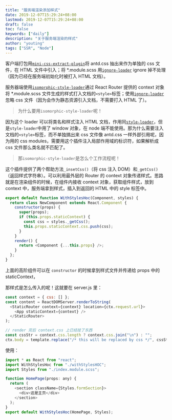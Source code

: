 ```yaml
---
title: "服务端渲染添加样式"
date: 2019-12-07T15:29:24+08:00
lastmod: 2019-12-07T15:29:24+08:00
draft: false
toc: false
keywords: ["daily"]
description: "关于服务端渲染的样式"
author: "youting"
tags: ["SSR", "Node"]
---
```


客户端打包用[`mini-css-extract-plugin`](https://github.com/webpack-contrib/mini-css-extract-plugin)将 antd.css 抽出来作为单独的 css 文件，在 HTML 文件中引入；将 \*.module.scss 用[`ignore-loader`](https://github.com/cherrry/ignore-loader) ignore 掉不处理（因为已经在服务端初始化时被打入 HTML 文档）。

服务器端使用[`isomorphic-style-loader`](https://github.com/kriasoft/isomorphic-style-loader)通过 React Router 提供的 context 对象将 \*.module.scss 文件生成的样式打入文档的`<style>`标签；使用[`ignore-loader`](https://github.com/cherrry/ignore-loader)忽略 css 文件（因为会作为静态资源引入文档，不需要打入 HTML 了）。

> 为什么要用`isomorphic-style-loader`呢！

因为这个 loader 可以将类名和样式注入 HTML 文档，作用同[`style-loader`](https://github.com/webpack-contrib/style-loader)，但是`style-loader`中用了 window 对象，在 node 端不能使用。那为什么需要注入文档的`<style>`标签，而不单独搞出来 css 文件像 antd.css 一样外部引用呢，因为用的 css modules，需要用这个插件注入局部作用域的标识符，如果解析成 css 文件那么类名就不匹配了。

> 那`isomorphic-style-loader`是怎么个工作流程呢！

这个插件提供了两个帮助方法`_insetCss()`（将 css 注入 DOM）和`_getCss()`（返回样式字符串）。可以利用最外层的 Router 的 context 对象传递样式。思路就是在渲染组件的时候，在组件内接收 context 对象，获取组件样式，放到 context 中，服务端拿到样式，插入到返回的 HTML 中的 style 标签中。

```js
export default function WithStylesHoc(Component, styles) {
  return class NewComponent extends React.Component {
    constructor(props) {
      super(props);
      if (this.props.staticContext) {
        const css = styles._getCss();
        this.props.staticContext.css.push(css);
      }
    }
    render() {
      return <Component {...this.props} />;
    }
  };
}
```

上面的高阶组件可以在 `constructor` 的时候拿到样式文件并传递给 props 中的 staticContext，

那样式是怎么传入的呢！这就要在 server.js 里：

```js
const context = { css: [] };
const content = ReactDOMServer.renderToString(
  <StaticRouter context={context} location={ctx.request.url}>
    <App staticContext={context} />
  </StaticRouter>
);

// render 完后 context.css 上已经挂了东西
const cssStr = context.css.length ? context.css.join("\n") : "";
ctx.body = template.replace("/* this will be replaced by css */", cssStr);
```

使用：

```js
import * as React from "react";
import WithStylesHoc from "./withStylesHOC";
import Styles from "./index.module.scss";

function HomePage(props: any) {
  return (
    <section className={Styles.formSection}>
      <div>这是主页</div>
    </section>
  );
}
export default WithStylesHoc(HomePage, Styles);
```

